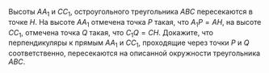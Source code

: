 Высоты $AA_1$ и $CC_1$, остроугольного треугольника $ABC$ пересекаются в точке $H$. На высоте $AA_1$ отмечена точка $P$ такая, что $A_1P=AH$, на высоте $CC_1$, отмечена точка $Q$ такая, что $C_1Q=CH$. Докажите, что перпендикуляры к прямым $AA_1$ и $CC_1$, проходящие через точки $P$ и $Q$ соответственно, пересекаются на описанной окружности треугольника $ABC$.